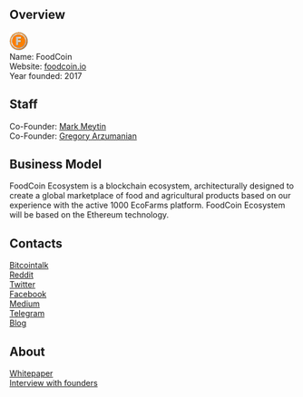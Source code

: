 ## Overview
![logo](../projects/logo/foodcoin.png)  
Name: FoodCoin  
Website: [foodcoin.io](https://www.foodcoin.io/)  
Year founded: 2017  
## Staff
Co-Founder: [Mark Meytin](../people/mark_meytin.md)  
Co-Founder: [Gregory Arzumanian](../people/gregory_arzumanian.md)
## Business Model
FoodCoin Ecosystem is a blockchain ecosystem, architecturally designed to create a global marketplace 
of food and agricultural products based on our experience with the active 1000 EcoFarms platform. 
FoodCoin Ecosystem will be based on the Ethereum technology.
## Contacts  
[Bitcointalk](https://bitcointalk.org/index.php?topic=2046949.0)  
[Reddit](https://www.reddit.com/r/altcoin/comments/6pmuuh/all_about_foodcoin_fdc_and_our_platform/)  
[Twitter](https://twitter.com/foodcoin_io)  
[Facebook](https://www.facebook.com/1000ecofarmscom/)  
[Medium](https://medium.com/@Ilianta/all-about-foodcoin-fdc-and-our-platform-c61723b14bbf)  
[Telegram](https://t.me/Foodcoin)  
[Blog](https://www.foodcoin.io/blog)  
## About  
[Whitepaper](https://www.foodcoin.io/files/foodcoin-whitepaper-en.pdf)  
[Interview with founders](https://www.youtube.com/watch?v=heGT926GXK8)
